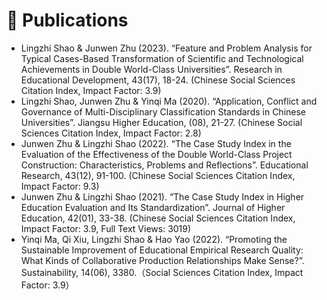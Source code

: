 
# 📝 Publications 

- Lingzhi Shao & Junwen Zhu (2023). “Feature and Problem Analysis for Typical Cases-Based Transformation of Scientific and Technological Achievements in Double World-Class Universities”. Research in Educational Development, 43(17), 18-24. (Chinese Social Sciences Citation Index, Impact Factor: 3.9)
- Lingzhi Shao, Junwen Zhu & Yinqi Ma (2020). “Application, Conflict and Governance of Multi-Disciplinary Classification Standards in Chinese Universities”. Jiangsu Higher Education, (08), 21-27. (Chinese Social Sciences Citation Index, Impact Factor: 2.8)
- Junwen Zhu & Lingzhi Shao (2022). “The Case Study Index in the Evaluation of the Effectiveness of the Double World-Class Project Construction: Characteristics, Problems and Reflections”. Educational Research, 43(12), 91-100. (Chinese Social Sciences Citation Index, Impact Factor: 9.3)
- Junwen Zhu & Lingzhi Shao (2021). “The Case Study Index in Higher Education Evaluation and Its Standardization”. Journal of Higher Education, 42(01), 33-38. (Chinese Social Sciences Citation Index, Impact Factor: 3.9, Full Text Views: 3019)
- Yinqi Ma, Qi Xiu, Lingzhi Shao & Hao Yao (2022). “Promoting the Sustainable Improvement of Educational Empirical Research Quality: What Kinds of Collaborative Production Relationships Make Sense?”. Sustainability, 14(06), 3380.（Social Sciences Citation Index, Impact Factor: 3.9）
     
